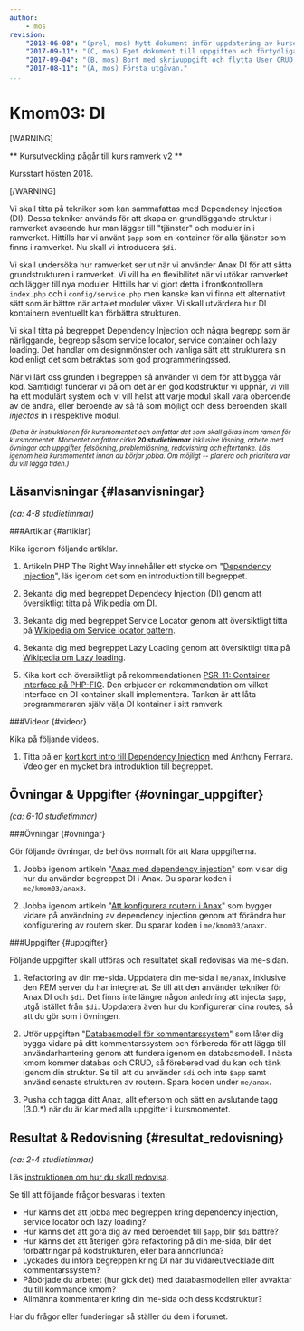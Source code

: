 ```yaml
---
author:
    - mos
revision:
    "2018-06-08": "(prel, mos) Nytt dokument inför uppdatering av kursen."
    "2017-09-11": "(C, mos) Eget dokument till uppgiften och förtydligade att man kan påbörja funderingarna kring en databas."
    "2017-09-04": "(B, mos) Bort med skrivuppgift och flytta User CRUD till kmom04."
    "2017-08-11": "(A, mos) Första utgåvan."
...
```

Kmom03: DI
==================================

[WARNING]

** Kursutveckling pågår till kurs ramverk v2 **

Kursstart hösten 2018.

[/WARNING]

Vi skall titta på tekniker som kan sammafattas med Dependency Injection (DI). Dessa tekniker används för att skapa en grundläggande struktur i ramverket avseende hur man lägger till "tjänster" och moduler in i ramverket. Hittills har vi använt `$app` som en kontainer för alla tjänster som finns i ramverket. Nu skall vi introducera `$di`.

Vi skall undersöka hur ramverket ser ut när vi använder Anax DI för att sätta grundstrukturen i ramverket. Vi vill ha en flexibilitet när vi utökar ramverket och lägger till nya moduler. Hittills har vi gjort detta i frontkontrollern `index.php` och i `config/service.php` men kanske kan vi finna ett alternativt sätt som är bättre när antalet moduler växer. Vi skall utvärdera hur DI kontainern eventuellt kan förbättra strukturen.

Vi skall titta på begreppet Dependency Injection och några begrepp som är närliggande, begrepp såsom service locator, service container och lazy loading. Det handlar om designmönster och vanliga sätt att strukturera sin kod enligt det som betraktas som god programmeringssed.

När vi lärt oss grunden i begreppen så använder vi dem för att bygga vår kod. Samtidigt funderar vi på om det är en god kodstruktur vi uppnår, vi vill ha ett modulärt system och vi vill helst att varje modul skall vara oberoende av de andra, eller beroende av så få som möjligt och dess beroenden skall _injectas_ in i respektive modul.

<!--more-->



<small><i>(Detta är instruktionen för kursmomentet och omfattar det som skall göras inom ramen för kursmomentet. Momentet omfattar cirka **20 studietimmar** inklusive läsning, arbete med övningar och uppgifter, felsökning, problemlösning, redovisning och eftertanke. Läs igenom hela kursmomentet innan du börjar jobba. Om möjligt -- planera och prioritera var du vill lägga tiden.)</i></small>



Läsanvisningar  {#lasanvisningar}
---------------------------------

*(ca: 4-8 studietimmar)*



###Artiklar {#artiklar}

Kika igenom följande artiklar.

1. Artikeln PHP The Right Way innehåller ett stycke om "[Dependency Injection](http://www.phptherightway.com/#dependency_injection)", läs igenom det som en introduktion till begreppet.

1. Bekanta dig med begreppet Dependecy Injection (DI) genom att översiktligt titta på [Wikipedia om DI](https://en.wikipedia.org/wiki/Dependency_injection).

1. Bekanta dig med begreppet Service Locator genom att översiktligt titta på [Wikipedia om Service locator pattern](https://en.wikipedia.org/wiki/Service_locator_pattern).

1. Bekanta dig med begreppet Lazy Loading genom att översiktligt titta på [Wikipedia om Lazy loading](https://en.wikipedia.org/wiki/Lazy_loading).

1. Kika kort och översiktligt på rekommendationen [PSR-11: Container Interface på PHP-FIG](http://www.php-fig.org/psr/psr-11/). Den erbjuder en rekommendation om vilket interface en DI kontainer skall implementera. Tanken är att låta programmeraren själv välja DI kontainer i sitt ramverk.



###Videor {#videor}

Kika på följande videos.

1. Titta på en [kort kort intro till Dependency Injection](https://www.youtube.com/watch?v=IKD2-MAkXyQ) med Anthony Ferrara. Vdeo ger en mycket bra introduktion till begreppet.



Övningar & Uppgifter  {#ovningar_uppgifter}
-------------------------------------------

*(ca: 6-10 studietimmar)*



###Övningar {#ovningar}

Gör följande övningar, de behövs normalt för att klara uppgifterna.

1. Jobba igenom artikeln "[Anax med dependency injection](kunskap/anax-med-dependency-injection)" som visar dig hur du använder begreppet DI i Anax. Du sparar koden i `me/kmom03/anax3`.

1. Jobba igenom artikeln "[Att konfigurera routern i Anax](kunskap/att-konfigurera-routern-i-anax)" som bygger vidare på användning av dependency injection genom att förändra hur konfigurering av routern sker. Du sparar koden i `me/kmom03/anaxr`.



###Uppgifter {#uppgifter}

Följande uppgifter skall utföras och resultatet skall redovisas via me-sidan.

1. Refactoring av din me-sida. Uppdatera din me-sida i `me/anax`, inklusive den REM server du har integrerat. Se till att den använder tekniker för Anax DI och `$di`. Det finns inte längre någon anledning att injecta `$app`, utgå istället från `$di`. Uppdatera även hur du konfigurerar dina routes, så att du gör som i övningen.

1. Utför uppgiften "[Databasmodell för kommentarssystem](uppgift/databasmodell-for-kommentarssystem)" som låter dig bygga vidare på ditt kommentarssystem och förbereda för att lägga till användarhantering genom att fundera igenom en databasmodell. I nästa kmom kommer databas och CRUD, så förebered vad du kan och tänk igenom din struktur. Se till att du använder `$di` och inte `$app` samt använd senaste strukturen av routern. Spara koden under `me/anax`.

1. Pusha och tagga ditt Anax, allt eftersom och sätt en avslutande tagg (3.0.\*) när du är klar med alla uppgifter i kursmomentet.

<!--
1. Skriv gruppvis en artikel om ["Dependency Injection (DI)"](uppgift/skriv-artikel-om-di). Spara artikeln i din me-sida.
-->



Resultat & Redovisning  {#resultat_redovisning}
-----------------------------------------------

*(ca: 2-4 studietimmar)*

Läs [instruktionen om hur du skall redovisa](./../redovisa).

Se till att följande frågor besvaras i texten:

* Hur känns det att jobba med begreppen kring dependency injection, service locator och lazy loading?
* Hur känns det att göra dig av med beroendet till `$app`, blir `$di` bättre?
* Hur känns det att återigen göra refaktoring på din me-sida, blir det förbättringar på kodstrukturen, eller bara annorlunda?
* Lyckades du införa begreppen kring DI när du vidareutvecklade ditt kommentarssystem?
* Påbörjade du arbetet (hur gick det) med databasmodellen eller avvaktar du till kommande kmom?
* Allmänna kommentarer kring din me-sida och dess kodstruktur?

Har du frågor eller funderingar så ställer du dem i forumet.
